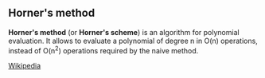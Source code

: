 ## Horner's method

**Horner's method** (or **Horner's scheme**) is an algorithm for polynomial evaluation.
It allows to evaluate a polynomial of degree n in O(n) operations, instead of O(n<sup>2</sup>) operations required by the naive method.

[Wikipedia](https://en.wikipedia.org/wiki/Horner%27s_method)
